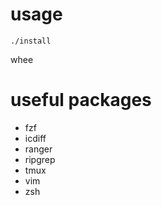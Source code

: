 usage
=====

`./install`

whee

useful packages
===============

* fzf
* icdiff
* ranger
* ripgrep
* tmux
* vim
* zsh
